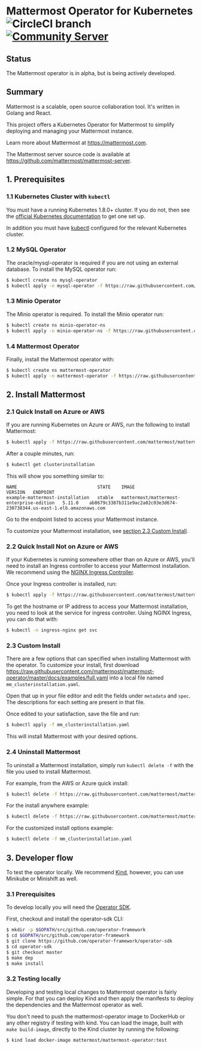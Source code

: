 # Mattermost Operator for Kubernetes ![CircleCI branch](https://img.shields.io/circleci/project/github/mattermost/mattermost-operator/master.svg) [![Community Server](https://img.shields.io/badge/Mattermost_Community-cloud_channel-blue.svg)](https://community.mattermost.com/core/channels/cloud)

## Status
The Mattermost operator is in alpha, but is being actively developed.

## Summary
Mattermost is a scalable, open source collaboration tool. It's written in Golang and React.

This project offers a Kubernetes Operator for Mattermost to simplify deploying and managing your Mattermost instance.

Learn more about Mattermost at https://mattermost.com.

The Mattermost server source code is available at https://github.com/mattermost/mattermost-server.

## 1. Prerequisites

### 1.1 Kubernetes Cluster with `kubectl`
You must have a running Kubernetes 1.8.0+ cluster. If you do not, then see the [official Kubernetes documentation](https://kubernetes.io/docs/setup/) to get one set up.

In addition you must have [kubectl](https://kubernetes.io/docs/reference/kubectl/overview/) configured for the relevant Kubernetes cluster. 

### 1.2 MySQL Operator
The oracle/mysql-operator is required if you are not using an external database. To install the MySQL operator run:

```bash
$ kubectl create ns mysql-operator
$ kubectl apply -n mysql-operator -f https://raw.githubusercontent.com/mattermost/mattermost-operator/master/docs/mysql-operator/mysql-operator.yaml
```

### 1.3 Minio Operator
The Minio operator is required. To install the Minio operator run:

```bash
$ kubectl create ns minio-operator-ns
$ kubectl apply -n minio-operator-ns -f https://raw.githubusercontent.com/mattermost/mattermost-operator/master/docs/minio-operator/minio-operator.yaml
```

### 1.4 Mattermost Operator
Finally, install the Mattermost operator with:

```bash
$ kubectl create ns mattermost-operator
$ kubectl apply -n mattermost-operator -f https://raw.githubusercontent.com/mattermost/mattermost-operator/master/docs/mattermost-operator/mattermost-operator.yaml
```

## 2. Install Mattermost

### 2.1 Quick Install on Azure or AWS
If you are running Kubernetes on Azure or AWS, run the following to install Mattermost:

```bash
$ kubectl apply -f https://raw.githubusercontent.com/mattermost/mattermost-operator/master/docs/examples/simple_aws_azure.yaml
```

After a couple minutes, run:
```bash
$ kubectl get clusterinstallation
```

This will show you something similar to:

```
NAME                              STATE    IMAGE                                      VERSION   ENDPOINT
example-mattermost-installation   stable   mattermost/mattermost-enterprise-edition   5.11.0    ab8679c3387b311e9ac2a02c03e3d674-230738344.us-east-1.elb.amazonaws.com
```

Go to the endpoint listed to access your Mattermost instance.

To customize your Mattermost installation, see [section 2.3 Custom Install](#2.3-custom-install).

### 2.2 Quick Install Not on Azure or AWS
If your Kubernetes is running somewhere other than on Azure or AWS, you'll need to install an Ingress controller to access your Mattermost installation. We recommend using the [NGINX Ingress Controller](https://kubernetes.github.io/ingress-nginx/deploy/).

Once your Ingress controller is installed, run:

```bash
$ kubectl apply -f https://raw.githubusercontent.com/mattermost/mattermost-operator/master/docs/examples/simple_anywhere.yaml
```

To get the hostname or IP address to access your Mattermost installation, you need to look at the service for ingress controller. Using NGINX Ingress, you can do that with:

```bash
$ kubectl -n ingress-nginx get svc
```

### 2.3 Custom Install
There are a few options that can specified when installing Mattermost with the operator. To customize your install, first download https://raw.githubusercontent.com/mattermost/mattermost-operator/master/docs/examples/full.yaml into a local file named `mm_clusterinstallation.yaml`.

Open that up in your file editor and edit the fields under `metadata` and `spec`. The descriptions for each setting are present in that file.

Once edited to your satisfaction, save the file and run:

```bash
$ kubectl apply -f mm_clusterinstallation.yaml
```

This will install Mattermost with your desired options.

### 2.4 Uninstall Mattermost
To uninstall a Mattermost installation, simply run `kubectl delete -f` with the file you used to install Mattermost.

For example, from the AWS or Azure quick install:

```bash
$ kubectl delete -f https://raw.githubusercontent.com/mattermost/mattermost-operator/master/docs/examples/simple_aws_azure.yaml
```

For the install anywhere example:

```bash
$ kubectl delete -f https://raw.githubusercontent.com/mattermost/mattermost-operator/master/docs/examples/simple_anywhere.yaml
```

For the customized install options example:

```bash
$ kubectl delete -f mm_clusterinstallation.yaml
```

## 3. Developer flow
To test the operator locally. We recommend [Kind](https://kind.sigs.k8s.io/), however, you can use Minikube or Minishift as well.

### 3.1 Prerequisites
To develop locally you will need the [Operator SDK](https://github.com/operator-framework/operator-sdk).

First, checkout and install the operator-sdk CLI:

```bash
$ mkdir -p $GOPATH/src/github.com/operator-framework
$ cd $GOPATH/src/github.com/operator-framework
$ git clone https://github.com/operator-framework/operator-sdk
$ cd operator-sdk
$ git checkout master
$ make dep
$ make install
```

### 3.2 Testing locally
Developing and testing local changes to Mattermost operator is fairly simple. For that you can deploy Kind and then apply the manifests to deploy the dependencies and the Mattermost operator as well.

You don't need to push the mattermost-operator image to DockerHub or any other registry if testing with kind. You can load the image, built with `make build-image`, directly to the Kind cluster by running the following:

```bash
$ kind load docker-image mattermost/mattermost-operator:test
```

